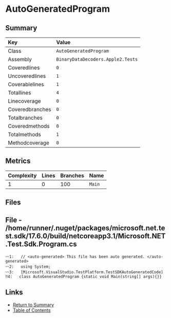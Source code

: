 ﻿# AutoGeneratedProgram

## Summary

| Key             | Value                             |
| :-------------- | :-------------------------------- |
| Class           | `AutoGeneratedProgram`            |
| Assembly        | `BinaryDataDecoders.Apple2.Tests` |
| Coveredlines    | `0`                               |
| Uncoveredlines  | `1`                               |
| Coverablelines  | `1`                               |
| Totallines      | `4`                               |
| Linecoverage    | `0`                               |
| Coveredbranches | `0`                               |
| Totalbranches   | `0`                               |
| Coveredmethods  | `0`                               |
| Totalmethods    | `1`                               |
| Methodcoverage  | `0`                               |

## Metrics

| Complexity | Lines | Branches | Name    |
| :--------- | :---- | :------- | :------ |
| 1          | 0     | 100      | `Main`  |

## Files

## File - /home/runner/.nuget/packages/microsoft.net.test.sdk/17.6.0/build/netcoreapp3.1/Microsoft.NET.Test.Sdk.Program.cs

```CSharp
〰1:   // <auto-generated> This file has been auto generated. </auto-generated>
〰2:   using System;
〰3:   [Microsoft.VisualStudio.TestPlatform.TestSDKAutoGeneratedCode]
‼4:   class AutoGeneratedProgram {static void Main(string[] args){}}
```

## Links

* [Return to Summary](Summary.md)
* [Table of Contents](../TOC.md)

